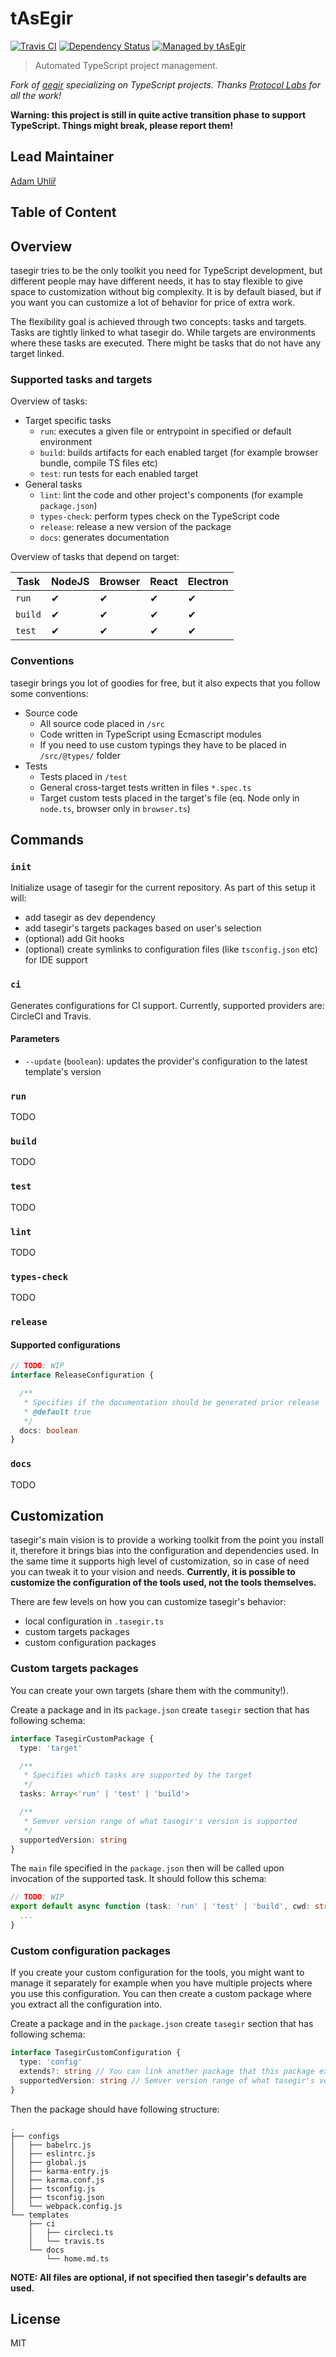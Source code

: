 # tAsEgir

[![Travis CI](https://flat.badgen.net/travis/auhau/tasegir)](https://travis-ci.com/auhau/tasegir)
[![Dependency Status](https://david-dm.org/auhau/tasegir.svg?style=flat-square)](https://david-dm.org/auhau/tasegir)
[![Managed by tAsEgir](https://img.shields.io/badge/%20managed%20by-tasegir-blue)](https://github.com/auhau/tasegir)

> Automated TypeScript project management.

*Fork of [aegir](https://github.com/ipfs/aegir) specializing on TypeScript projects. Thanks [Protocol Labs](https://protocol.ai/) for all the work!* 

**Warning: this project is still in quite active transition phase to support TypeScript. Things might break, please report them!**

## Lead Maintainer

[Adam Uhlíř](https://github.com/AuHau)

## Table of Content

## Overview

tasegir tries to be the only toolkit you need for TypeScript development, but different people may have different needs, it has to stay 
flexible to give space to customization without big complexity. It is by default biased, but if you want you can customize a lot of behavior for price of extra work.

The flexibility goal is achieved through two concepts: tasks and targets. 
Tasks are tightly linked to what tasegir do. While targets are environments where these tasks are executed. 
There might be tasks that do not have any target linked.

### Supported tasks and targets  

Overview of tasks:

 - Target specific tasks
    - `run`: executes a given file or  entrypoint in specified or default environment
    - `build`: builds artifacts for each enabled target (for example browser bundle, compile TS files etc)
    - `test`: run tests for each enabled target
 - General tasks
    - `lint`: lint the code and other project's components (for example `package.json`)
    - `types-check`: perform types check on the TypeScript code
    - `release`: release a new version of the package
    - `docs`: generates documentation  

Overview of tasks that depend on target:

| Task | NodeJS | Browser | React | Electron | 
| ---- | ------ | ------- | ----- | -------- |
| `run` | ✔ | ✔ | ✔ | ✔ |
| `build` | ✔ | ✔ | ✔ | ✔ |
| `test` | ✔ | ✔ | ✔ | ✔ |

### Conventions

tasegir brings you lot of goodies for free, but it also expects that you follow some conventions:

 - Source code
    - All source code placed in `/src`
    - Code written in TypeScript using Ecmascript modules
    - If you need to use custom typings they have to be placed in `/src/@types/` folder
 - Tests
    - Tests placed in `/test`
    - General cross-target tests written in files `*.spec.ts`
    - Target custom tests placed in the target's file (eq. Node only in `node.ts`, browser only in `browser.ts`)

## Commands

### `init`

Initialize usage of tasegir for the current repository. As part of this setup it will:

 - add tasegir as dev dependency
 - add tasegir's targets packages based on user's selection
 - (optional) add Git hooks
 - (optional) create symlinks to configuration files (like `tsconfig.json` etc) for IDE support  

### `ci`

Generates configurations for CI support. Currently, supported providers are: CircleCI and Travis.

#### Parameters

 - `--update` (`boolean`): updates the provider's configuration to the latest template's version  

### `run`
TODO

### `build`
TODO

### `test`
TODO

### `lint`
TODO

### `types-check`
TODO

### `release`

#### Supported configurations

```ts
// TODO: WIP
interface ReleaseConfiguration {

  /**
   * Specifies if the documentation should be generated prior release
   * @default true
   */
  docs: boolean
}
```

### `docs`
TODO

## Customization

tasegir's main vision is to provide a working toolkit from the point you install it, therefore it brings bias into
the configuration and dependencies used. In the same time it supports high level of customization, so in case of need you can
tweak it to your vision and needs. **Currently, it is possible to customize the configuration of the tools used, not the tools themselves.**  

There are few levels on how you can customize tasegir's behavior:

 - local configuration in `.tasegir.ts`
 - custom targets packages
 - custom configuration packages

### Custom targets packages

You can create your own targets (share them with the community!).

Create a package and in its `package.json` create `tasegir` section that has following schema:

```ts
interface TasegirCustomPackage {
  type: 'target'

  /**
   * Specifies which tasks are supported by the target
   */
  tasks: Array<'run' | 'test' | 'build'>

  /**
   * Semver version range of what tasegir's version is supported 
   */
  supportedVersion: string
}
``` 

The `main` file specified in the `package.json` then will be called upon invocation of the supported task. It should follow this schema:

```ts
// TODO: WIP
export default async function (task: 'run' | 'test' | 'build', cwd: string): Promise<void>  {
  ...
}
```

### Custom configuration packages

If you create your custom configuration for the tools, you might want to manage it separately for example when you have 
multiple projects where you use this configuration. You can then create a custom package where you extract all the configuration into.

Create a package and in the `package.json` create `tasegir` section that has following schema:

```ts
interface TasegirCustomConfiguration {
  type: 'config'
  extends?: string // You can link another package that this package extends 
  supportedVersion: string // Semver version range of what tasegir's version is supported
}
```

Then the package should have following structure:

```
.
├── configs
│   ├── babelrc.js
│   ├── eslintrc.js
│   ├── global.js
│   ├── karma-entry.js
│   ├── karma.conf.js
│   ├── tsconfig.js
│   ├── tsconfig.json
│   └── webpack.config.js
└── templates
    ├── ci
    │   ├── circleci.ts
    │   └── travis.ts
    └── docs
        └── home.md.ts
```

**NOTE: All files are optional, if not specified then tasegir's defaults are used.** 

## License

MIT
